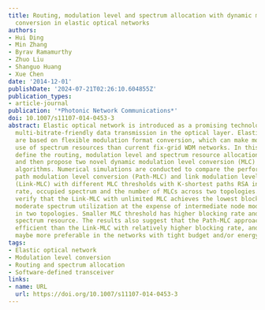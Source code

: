 ```yaml
---
title: Routing, modulation level and spectrum allocation with dynamic modulation level
  conversion in elastic optical networks
authors:
- Hui Ding
- Min Zhang
- Byrav Ramamurthy
- Zhuo Liu
- Shanguo Huang
- Xue Chen
date: '2014-12-01'
publishDate: '2024-07-21T02:26:10.604855Z'
publication_types:
- article-journal
publication: '*Photonic Network Communications*'
doi: 10.1007/s11107-014-0453-3
abstract: Elastic optical network is introduced as a promising technology to provide
  multi-bitrate-friendly data transmission in the optical layer. Elastic optical networks
  are based on flexible modulation format conversion, which can make more efficient
  use of spectrum resources than current fix-grid WDM networks. In this paper, we
  define the routing, modulation level and spectrum resource allocation (RMLSA) problem
  and then propose two novel dynamic modulation level conversion (MLC) enabled RMLSA
  algorithms. Numerical simulations are conducted to compare the performance of the
  path modulation level conversion (Path-MLC) and link modulation level conversion
  (Link-MLC) with different MLC thresholds with K-shortest paths RSA in terms of blocking
  rate, occupied spectrum and the number of MLCs across two topologies. The results
  verify that the Link-MLC with unlimited MLC achieves the lowest blocking rate and
  moderate spectrum utilization at the expense of intermediate node modulation conversions
  in two topologies. Smaller MLC threshold has higher blocking rate and occupied less
  spectrum resource. The results also suggest that the Path-MLC approach is more resource
  efficient than the Link-MLC with relatively higher blocking rate, and this method
  maybe more preferable in the networks with tight budget and/or energy constraints.
tags:
- Elastic optical network
- Modulation level conversion
- Routing and spectrum allocation
- Software-defined transceiver
links:
- name: URL
  url: https://doi.org/10.1007/s11107-014-0453-3
---
```

